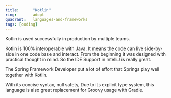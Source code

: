```yaml
---
title:      "Kotlin"
ring:       adopt
quadrant:   languages-and-frameworks
tags: [coding]
---
```


Kotlin is used successfully in production by multiple teams.

Kotlin is 100% interoperable with Java. It means the code can live side-by-side in one code base and interact.
From the beginning it was designed with practical thought in mind. So the IDE Support in IntelliJ is really great.

The Spring Framework Developer put a lot of effort that Springs play well together with Kotlin. 

With its concise syntax, null safety, 
Due to its explicit type system, this language is also great replacement for Groovy usage with Gradle.
